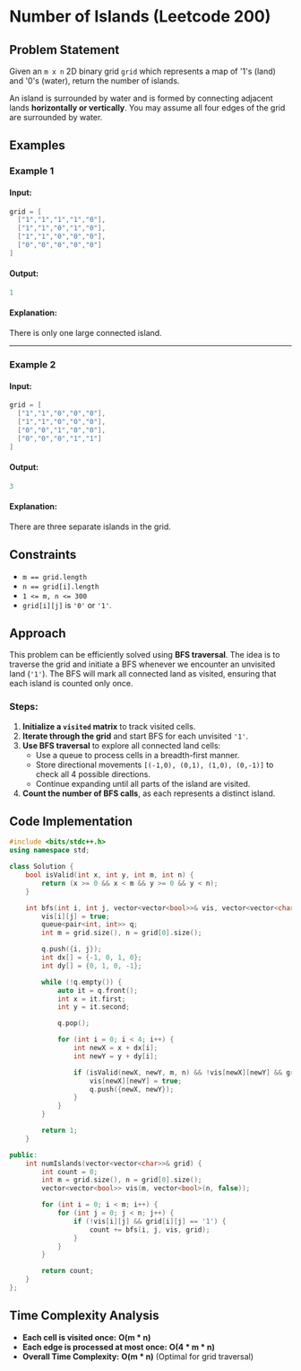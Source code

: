 # Number of Islands (Leetcode 200)

## Problem Statement
Given an `m x n` 2D binary grid `grid` which represents a map of '1's (land) and '0's (water), return the number of islands.

An island is surrounded by water and is formed by connecting adjacent lands **horizontally or vertically**. You may assume all four edges of the grid are surrounded by water.

## Examples

### **Example 1**
#### **Input:**
```cpp
grid = [
  ["1","1","1","1","0"],
  ["1","1","0","1","0"],
  ["1","1","0","0","0"],
  ["0","0","0","0","0"]
]
```
#### **Output:**
```cpp
1
```
#### **Explanation:**
There is only one large connected island.

---

### **Example 2**
#### **Input:**
```cpp
grid = [
  ["1","1","0","0","0"],
  ["1","1","0","0","0"],
  ["0","0","1","0","0"],
  ["0","0","0","1","1"]
]
```
#### **Output:**
```cpp
3
```
#### **Explanation:**
There are three separate islands in the grid.

## Constraints
- `m == grid.length`
- `n == grid[i].length`
- `1 <= m, n <= 300`
- `grid[i][j]` is `'0'` or `'1'`.

## Approach
This problem can be efficiently solved using **BFS traversal**. The idea is to traverse the grid and initiate a BFS whenever we encounter an unvisited land (`'1'`). The BFS will mark all connected land as visited, ensuring that each island is counted only once.

### **Steps:**
1. **Initialize a `visited` matrix** to track visited cells.
2. **Iterate through the grid** and start BFS for each unvisited `'1'`.
3. **Use BFS traversal** to explore all connected land cells:
   - Use a queue to process cells in a breadth-first manner.
   - Store directional movements `[(-1,0), (0,1), (1,0), (0,-1)]` to check all 4 possible directions.
   - Continue expanding until all parts of the island are visited.
4. **Count the number of BFS calls**, as each represents a distinct island.

## Code Implementation
```cpp
#include <bits/stdc++.h>
using namespace std;

class Solution {
    bool isValid(int x, int y, int m, int n) {
        return (x >= 0 && x < m && y >= 0 && y < n);
    }

    int bfs(int i, int j, vector<vector<bool>>& vis, vector<vector<char>>& grid) {
        vis[i][j] = true;
        queue<pair<int, int>> q;
        int m = grid.size(), n = grid[0].size();

        q.push({i, j});
        int dx[] = {-1, 0, 1, 0};
        int dy[] = {0, 1, 0, -1};

        while (!q.empty()) {
            auto it = q.front();
            int x = it.first;
            int y = it.second;

            q.pop();

            for (int i = 0; i < 4; i++) {
                int newX = x + dx[i];
                int newY = y + dy[i];

                if (isValid(newX, newY, m, n) && !vis[newX][newY] && grid[newX][newY] == '1') {
                    vis[newX][newY] = true;
                    q.push({newX, newY});
                }
            }
        }

        return 1;
    }

public:
    int numIslands(vector<vector<char>>& grid) {
        int count = 0;
        int m = grid.size(), n = grid[0].size();
        vector<vector<bool>> vis(m, vector<bool>(n, false));

        for (int i = 0; i < m; i++) {
            for (int j = 0; j < n; j++) {
                if (!vis[i][j] && grid[i][j] == '1') {
                    count += bfs(i, j, vis, grid);
                }
            }
        }

        return count;
    }
};
```

## Time Complexity Analysis
- **Each cell is visited once:** **O(m * n)**
- **Each edge is processed at most once:** **O(4 * m * n)**
- **Overall Time Complexity:** **O(m * n)** (Optimal for grid traversal)
